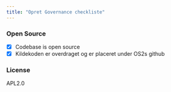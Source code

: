 ```yaml
---
title: "Opret Governance checkliste"
---
```


### Open Source

- [x] Codebase is open source
- [x] Kildekoden er overdraget og er placeret under OS2s github

### License

APL2.0